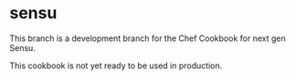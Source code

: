 # sensu

This branch is a development branch for the Chef Cookbook for next gen Sensu.

This cookbook is not yet ready to be used in production.
